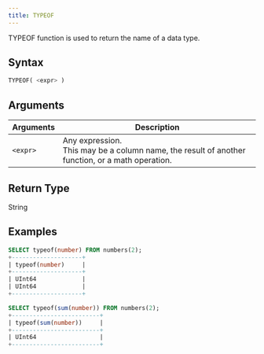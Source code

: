 ```yaml
---
title: TYPEOF 
---
```


TYPEOF function is used to return the name of a data type.

## Syntax

```sql
TYPEOF( <expr> )
```

## Arguments

| Arguments   | Description |
| ----------- | ----------- |
| `<expr>` | Any expression. <br /> This may be a column name, the result of another function, or a math operation.

## Return Type

String

## Examples

```sql
SELECT typeof(number) FROM numbers(2);
+--------------------+
| typeof(number)     |
+--------------------+
| UInt64             |
| UInt64             |
+--------------------+

SELECT typeof(sum(number)) FROM numbers(2);
+-------------------------+
| typeof(sum(number))     |
+-------------------------+
| UInt64                  |
+-------------------------+
```
